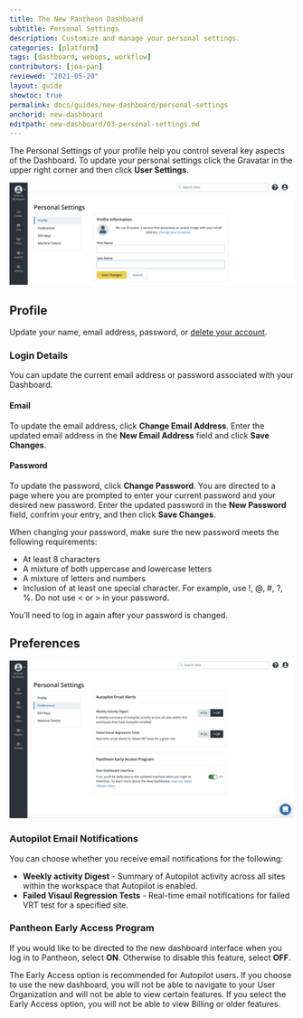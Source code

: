 ```yaml
---
title: The New Pantheon Dashboard
subtitle: Personal Settings
description: Customize and manage your personal settings.
categories: [platform]
tags: [dashboard, webops, workflow]
contributors: [joa-pan]
reviewed: "2021-05-20"
layout: guide
showtoc: true
permalink: docs/guides/new-dashboard/personal-settings
anchorid: new-dashboard
editpath: new-dashboard/03-personal-settings.md
---
```



The Personal Settings of your profile help you control several key aspects of the Dashboard. To update your personal settings click the Gravatar in the upper right corner and then click **User Settings**.

![A screenshot of the Personal Settings page](../../../images/dashboard/new-dashboard/personal-settings-profile.png)

## Profile

Update your name, email address, password, or [delete your account](/delete-account).  

### Login Details
You can update the current email address or password associated with your Dashboard. 

#### Email
To update the email address, click **Change Email Address**. Enter the updated email address in the **New Email Address** field and click **Save Changes**.

#### Password
To update the password, click **Change Password**. You are directed to a page where you are prompted to enter your current password and your desired new password. Enter the updated password in the **New Password** field, confrim your entry, and then click **Save Changes**.

When changing your password, make sure the new password meets the following requirements:

* At least 8 characters
* A mixture of both uppercase and lowercase letters
* A mixture of letters and numbers
* Inclusion of at least one special character. For example, use !, @, #, ?, %. Do not use < or > in your password.

You’ll need to log in again after your password is changed.

## Preferences

![A screenshot of a the Personal Settings Preferences page](../../../images/dashboard/new-dashboard/personal-settings-preferences.png)

### Autopilot Email Notifications
You can choose whether you receive email notifications for the following:
* **Weekly activity Digest** - Summary of Autopilot activity across all sites within the workspace that Autopilot is enabled.
* **Failed Visaul Regression Tests** - Real-time email notifications for failed VRT test for a specified site.

### Pantheon Early Access Program

If you would like to be directed to the new dashboard interface when you log in to Pantheon, select **ON**. Otherwise to disable this feature, select **OFF**. 

The Early Access option is recommended for Autopilot users. If you choose to use the new dashboard, you will not be able to navigate to your User Organization and will not be able to view certain features. If you select the Early Access option, you will not be able to view Billing or older features.
